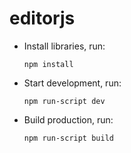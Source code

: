 # editorjs

- Install libraries, run: 

   ```npm install``` 


- Start development, run:

   ```npm run-script dev```
   
   
- Build production, run:

   ```npm run-script build```
